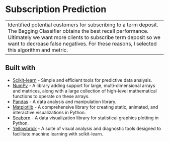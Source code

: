 # Subscription Prediction

<table>
<tr>
<td>
   Identified potential customers for subscribing to a term deposit.
   <br />
   The Bagging Classifier obtains the best recall performance. Ultimately we want more clients to subscribe term deposit so we want to decrease false negatives. For these reasons, I selected this algorithm and metric.
</td>
</tr>
</table>

## Built with

- [Scikit-learn](https://scikit-learn.org/) - Simple and efficient tools for predictive data analysis.
- [NumPy](https://numpy.org/) - A library adding support for large, multi-dimensional arrays and matrices, along with a large collection of high-level mathematical functions to operate on these arrays.
- [Pandas](https://pandas.pydata.org/) - A data analysis and manipulation library.
- [Matplotlib](https://matplotlib.org/) - A comprehensive library for creating static, animated, and interactive visualizations in Python.
- [Seaborn](https://seaborn.pydata.org/) - A data visualization library for statistical graphics plotting in Python.
- [Yellowbrick](https://www.scikit-yb.org/) - A suite of visual analysis and diagnostic tools designed to facilitate machine learning with scikit-learn.
